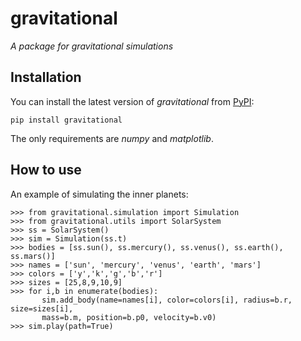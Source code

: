 # gravitational
*A package for gravitational simulations*


## Installation

You can install the latest version of *gravitational* from [PyPI](https://pypi.org/project/gravitational/):

    pip install gravitational

The only requirements are *numpy* and *matplotlib*.


## How to use

An example of simulating the inner planets:

    >>> from gravitational.simulation import Simulation
    >>> from gravitational.utils import SolarSystem
    >>> ss = SolarSystem()
    >>> sim = Simulation(ss.t)
    >>> bodies = [ss.sun(), ss.mercury(), ss.venus(), ss.earth(), ss.mars()]
    >>> names = ['sun', 'mercury', 'venus', 'earth', 'mars']
    >>> colors = ['y','k','g','b','r']
    >>> sizes = [25,8,9,10,9]
    >>> for i,b in enumerate(bodies):
           sim.add_body(name=names[i], color=colors[i], radius=b.r, size=sizes[i], 
           mass=b.m, position=b.p0, velocity=b.v0)
    >>> sim.play(path=True)

